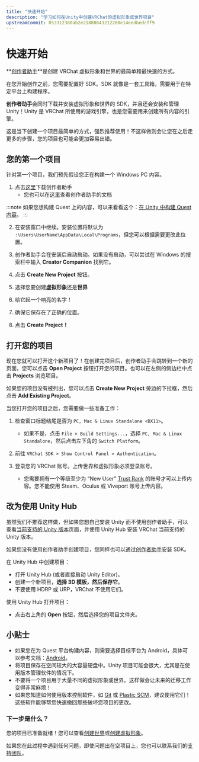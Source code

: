 ```yaml
---
title: "快速开始"
description: "学习如何在Unity中创建VRChat的虚拟形象或世界项目"
upstreamCommit: 053312380ab2e21888643212200e14eedbedcff9
---
```


# 快速开始

**[创作者助手](https://vcc.docs.vrchat.com/)**是创建 VRChat 虚拟形象和世界的最简单和最快速的方式。

在您开始创作之前，您需要配置好 SDK。SDK 就像是一套工具箱，需要用于在特定平台上构建程序。

**创作者助手**会同时下载并安装虚拟形象和世界的 SDK，并且还会安装和管理 Unity！Unity 是 VRChat 所使用的游戏引擎，也是您需要用来创建所有内容的引擎。

这是当下创建一个项目最简单的方式，强烈推荐使用！不这样做则会让您在之后走更多的步骤，您的项目也可能会更加容易出错。

## 您的第一个项目
针对第一个项目，我们预先假设您正在构建一个 Windows PC 内容。

1. 点击[这里](https://vrchat.com/download/vcc)下载创作者助手
    - 您也可以在[这里](https://vcc.docs.vrchat.com/)查看创作者助手的文档

:::note
如果您想构建 Quest 上的内容，可以来看看这个：[在 Unity 中构建 Quest 内容](/creators.vrchat.com/platforms/android/setting-up-unity-for-creating-quest-content)。
:::

2. 在安装窗口中继续。安装位置将默认为 `:\Users\UserName\AppData\Local\Programs`，但您可以根据需要更改此位置。

3. 创作者助手会在安装后自动启动。如果没有启动，可以尝试在 Windows 的搜索栏中输入 **Creator Companion** 找到它。

4. 点击 **Create New Project** 按钮。

5. 选择您要创建**虚拟形象**还是**世界**

6. 给它起一个响亮的名字！

7. 确保它保存在了正确的位置。

8. 点击 **Create Project！**

## 打开您的项目

现在您就可以打开这个新项目了！在创建完项目后，创作者助手会跳转到一个新的页面，您可以点击 **Open Project** 按钮打开您的项目。也可以在左侧的侧边栏中点击 **Projects** 浏览项目。

如果您的项目没有被列出，您可以点击 **Create New Project** 旁边的下拉框，然后点击 **Add Existing Project**。

当您打开您的项目之后，您需要做一些准备工作：

1. 检查窗口标题结尾是否为 `PC, Mac & Linux Standalone <DX11>`。
    - 如果不是，点击 `File > Build Settings...`，选择 `PC, Mac & Linux Standalone`，然后点击左下角的 `Switch Platform`。

2. 前往 `VRChat SDK > Show Control Panel > Authentication`。

3. 登录您的 VRChat 账号。上传世界和虚拟形象必须登录账号。
    - 您需要拥有一个等级至少为 “New User” [Trust Rank](/docs.vrchat.com/docs/vrchat-safety-and-trust-system) 的账号才可以上传内容。您不能使用 Steam、Oculus 或 Viveport 账号上传内容。

## 改为使用 Unity Hub

虽然我们不推荐这样做，但如果您想自己安装 Unity 而不使用创作者助手，可以查看[当前支持的 Unity 版本](/creators.vrchat.com/sdk/upgrade/current-unity-version)页面，并使用 Unity Hub 安装 VRChat 当前支持的 Unity 版本。

如果您没有使用创作者助手创建项目，您同样也可以通过[创作者助手](https://vcc.docs.vrchat.com/guides/getting-started)安装 SDK。

在 Unity Hub 中创建项目：
<!-- 这里原文是 or just the editor, if you chose to go that route 没太看懂，that route 指的是什么？-->
* 打开 Unity Hub (或者直接启动 Unity Editor)。
* 创建一个新项目，**选择 3D 模板，然后保存它**。
* 不要使用 HDRP 或 URP，VRChat 不使用它们。

使用 Unity Hub 打开项目：
* 点击右上角的 **Open** 按钮，然后选择您的项目文件夹。

## 小贴士

- 如果您在为 Quest 平台构建内容，则需要选择目标平台为 Android，具体可以参考文档：[Android](/creators.vrchat.com/platforms/android/)。
- 将项目保存在空间较大的大容量硬盘中。Unity 项目可能会很大，尤其是在使用版本管理软件的情况下。
- 不要将一个项目用于大量不同的虚拟形象或世界。这样做会让未来的迁移工作变得非常麻烦！
- 如果您知道如何使用版本控制软件，如 [Git](https://git-scm.com/) 或 [Plastic SCM](https://www.plasticscm.com/)，建议使用它们！这些软件能够帮您快速撤回那些破坏您项目的更改。

### 下一步是什么？

您的项目已准备就绪！您可以查看[创建世界](/creators.vrchat.com/worlds/)或[创建虚拟形象](/creators.vrchat.com/avatars/)。

如果您在此过程中遇到任何问题，即使问题出在空项目上，您也可以联系我们的[支持团队](https://vrch.at/support)。
